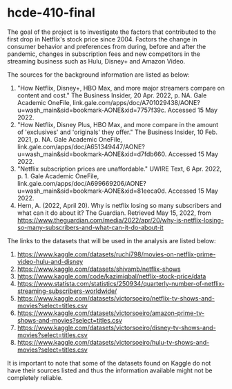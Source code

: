 # hcde-410-final

The goal of the project is to investigate the factors that contributed to the first drop in Netflix's stock price since 2004. Factors  the change in consumer behavior and preferences from during, before and after the pandemic, changes in subscription fees and new competitors in the streaming business such as Hulu, Disney+ and Amazon Video. 

The sources for the background information are listed as below:
1. "How Netflix, Disney+, HBO Max, and more major streamers compare on content and cost." The Business Insider, 20 Apr. 2022, p. NA. Gale Academic OneFile, link.gale.com/apps/doc/A701029438/AONE?u=wash_main&sid=bookmark-AONE&xid=7757f39c. Accessed 15 May 2022.
2. "How Netflix, Disney Plus, HBO Max, and more compare in the amount of 'exclusives' and 'originals' they offer." The Business Insider, 10 Feb. 2021, p. NA. Gale Academic OneFile, link.gale.com/apps/doc/A651349447/AONE?u=wash_main&sid=bookmark-AONE&xid=d7fdb660. Accessed 15 May 2022.
3. "Netflix subscription prices are unaffordable." UWIRE Text, 6 Apr. 2022, p. 1. Gale Academic OneFile, link.gale.com/apps/doc/A699669206/AONE?u=wash_main&sid=bookmark-AONE&xid=81eeca0d. Accessed 15 May 2022.
4. Hern, A. (2022, April 20). Why is netflix losing so many subscribers and what can it do about it? The Guardian. Retrieved May 15, 2022, from https://www.theguardian.com/media/2022/apr/20/why-is-netflix-losing-so-many-subscribers-and-what-can-it-do-about-it 

The links to the datasets that will be used in the analysis are listed below:
1. https://www.kaggle.com/datasets/ruchi798/movies-on-netflix-prime-video-hulu-and-disney
2. https://www.kaggle.com/datasets/shivamb/netflix-shows
3. https://www.kaggle.com/code/kazimiqbal/netflix-stock-price/data
4. https://www.statista.com/statistics/250934/quarterly-number-of-netflix-streaming-subscribers-worldwide/
5. https://www.kaggle.com/datasets/victorsoeiro/netflix-tv-shows-and-movies?select=titles.csv
6. https://www.kaggle.com/datasets/victorsoeiro/amazon-prime-tv-shows-and-movies?select=titles.csv
7. https://www.kaggle.com/datasets/victorsoeiro/disney-tv-shows-and-movies?select=titles.csv
8. https://www.kaggle.com/datasets/victorsoeiro/hulu-tv-shows-and-movies?select=titles.csv

It is important to note that some of the datasets found on Kaggle do not have their sources listed and thus the information available might not be completely reliable.